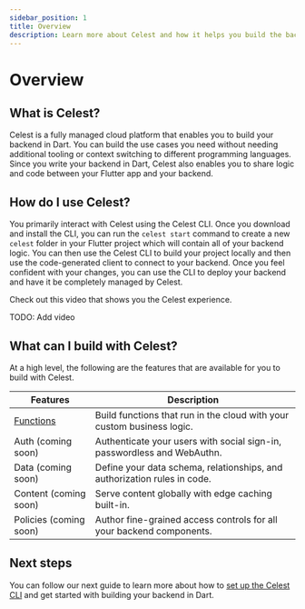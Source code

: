 ```yaml
---
sidebar_position: 1
title: Overview
description: Learn more about Celest and how it helps you build the backend for your Flutter app.
---
```


# Overview

## What is Celest?
Celest is a fully managed cloud platform that enables you to build your backend in Dart. You can build the use cases you need without needing additional tooling or context switching to different programming languages. Since you write your backend in Dart, Celest also enables you to share logic and code between your Flutter app and your backend.

## How do I use Celest?
You primarily interact with Celest using the Celest CLI. Once you download and install the CLI, you can run the `celest start` command to create a new `celest` folder in your Flutter project which will contain all of your backend logic. You can then use the Celest CLI to build your project locally and then use the code-generated client to connect to your backend. Once you feel confident with your changes, you can use the CLI to deploy your backend and have it be completely managed by Celest.

Check out this video that shows you the Celest experience.

TODO: Add video

## What can I build with Celest?
At a high level, the following are the features that are available for you to build with Celest.

| Features  | Description                                                   |
| --------- | ------------------------------------------------------------- |
| [Functions](functions/introduction.md) | Build functions that run in the cloud with your custom business logic. |
| Auth (coming soon) | Authenticate your users with social sign-in, passwordless and WebAuthn. |
| Data (coming soon) | Define your data schema, relationships, and authorization rules in code. |
| Content (coming soon) | Serve content globally with edge caching built-in. |
| Policies (coming soon) | Author fine-grained access controls for all your backend components. |

## Next steps

You can follow our next guide to learn more about how to [set up the Celest CLI](/docs/get-started.md) and get started with building your backend in Dart.
